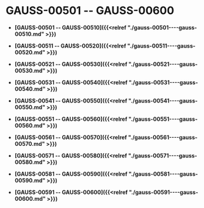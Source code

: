 # GAUSS-00501 -- GAUSS-00600<a name="ZH-CN_TOPIC_0302073399"></a>

-   **[GAUSS-00501 -- GAUSS-00510]({{<relref "./gauss-00501----gauss-00510.md" >}})**  

-   **[GAUSS-00511 -- GAUSS-00520]({{<relref "./gauss-00511----gauss-00520.md" >}})**  

-   **[GAUSS-00521 -- GAUSS-00530]({{<relref "./gauss-00521----gauss-00530.md" >}})**  

-   **[GAUSS-00531 -- GAUSS-00540]({{<relref "./gauss-00531----gauss-00540.md" >}})**  

-   **[GAUSS-00541 -- GAUSS-00550]({{<relref "./gauss-00541----gauss-00550.md" >}})**  

-   **[GAUSS-00551 -- GAUSS-00560]({{<relref "./gauss-00551----gauss-00560.md" >}})**  

-   **[GAUSS-00561 -- GAUSS-00570]({{<relref "./gauss-00561----gauss-00570.md" >}})**  

-   **[GAUSS-00571 -- GAUSS-00580]({{<relref "./gauss-00571----gauss-00580.md" >}})**  

-   **[GAUSS-00581 -- GAUSS-00590]({{<relref "./gauss-00581----gauss-00590.md" >}})**  

-   **[GAUSS-00591 -- GAUSS-00600]({{<relref "./gauss-00591----gauss-00600.md" >}})**  


